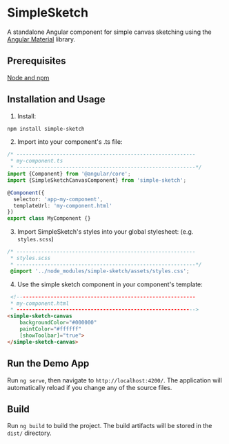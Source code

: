 # SimpleSketch

A standalone Angular component for simple canvas sketching using the [Angular Material](https://material.angular.io/) library.

## Prerequisites
[Node and npm](https://nodejs.org/en)

## Installation and Usage

1. Install:
```sh
npm install simple-sketch
```
2. Import into your component's .ts file:
```typescript
/* ----------------------------------------------------------
 * my-component.ts
 * ----------------------------------------------------------*/
import {Component} from '@angular/core';
import {SimpleSketchCanvasComponent} from 'simple-sketch';

@Component({
  selector: 'app-my-component',
  templateUrl: 'my-component.html'
})
export class MyComponent {}
```
3. Import SimpleSketch's styles into your global stylesheet: (e.g. `styles.scss`)
```scss
/* ----------------------------------------------------------
 * styles.scss
 * ----------------------------------------------------------*/
 @import '../node_modules/simple-sketch/assets/styles.css';
```
4. Use the simple sketch component in your component's template:
```html
 <!----------------------------------------------------------
 * my-component.html
 * ---------------------------------------------------------->
<simple-sketch-canvas
    backgroundColor="#000000"
    paintColor="#ffffff"
    [showToolbar]="true">
</simple-sketch-canvas>
```

## Run the Demo App
Run `ng serve`, then navigate to `http://localhost:4200/`. The application will automatically reload if you change any of the source files.

## Build
Run `ng build` to build the project. The build artifacts will be stored in the `dist/` directory.

<!-- ## Running unit tests

Run `ng test` to execute the unit tests via [Karma](https://karma-runner.github.io).

## Running end-to-end tests

Run `ng e2e` to execute the end-to-end tests via a platform of your choice. To use this command, you need to first add a package that implements end-to-end testing capabilities. -->

